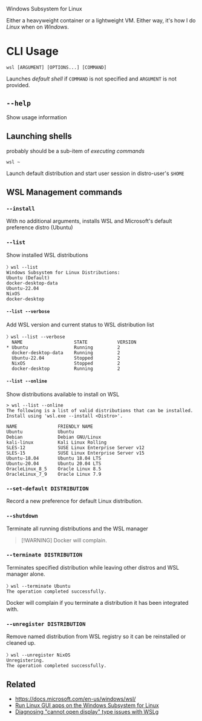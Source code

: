 Windows Subsystem for Linux

Either a heavyweight container or a lightweight VM. Either way, it's how I do *Linux* when on *Windows*.

# CLI Usage

````plaintext
wsl [ARGUMENT] [OPTIONS...] [COMMAND]
````

Launches *default shell* if `COMMAND` is not specified and `ARGUMENT` is not
provided.

## `--help`

Show usage information

## Launching shells

probably should be a sub-item of *executing commands*

`wsl ~`

Launch default distribution and start user session in distro-user's `$HOME`

## WSL Management commands

### `--install`

With no additional arguments, installs WSL and Microsoft's default preference distro (Ubuntu)

### `--list`

Show installed WSL distributions

````plaintext
〉wsl --list
Windows Subsystem for Linux Distributions:
Ubuntu (Default)
docker-desktop-data
Ubuntu-22.04
NixOS
docker-desktop
````

#### `--list --verbose`

Add WSL version and current status to WSL distribution list

````plaintext
〉wsl --list --verbose
  NAME                   STATE           VERSION
* Ubuntu                 Running         2
  docker-desktop-data    Running         2
  Ubuntu-22.04           Stopped         2
  NixOS                  Stopped         2
  docker-desktop         Running         2
````

#### `--list --online`

Show distributions available to install on WSL

````plaintext
> wsl --list --online
The following is a list of valid distributions that can be installed.
Install using 'wsl.exe --install <Distro>'.

NAME               FRIENDLY NAME
Ubuntu             Ubuntu
Debian             Debian GNU/Linux
kali-linux         Kali Linux Rolling
SLES-12            SUSE Linux Enterprise Server v12
SLES-15            SUSE Linux Enterprise Server v15
Ubuntu-18.04       Ubuntu 18.04 LTS
Ubuntu-20.04       Ubuntu 20.04 LTS
OracleLinux_8_5    Oracle Linux 8.5
OracleLinux_7_9    Oracle Linux 7.9
````

### `--set-default DISTRIBUTION`

Record a new preference for default Linux distribution.

### `--shutdown`

Terminate all running distributions and the WSL manager

 > 
 > \[!WARNING\]
 > Docker will complain.

### `--terminate DISTRIBUTION`

Terminates specified distribution while leaving other distros and WSL manager
alone.

````plaintext
〉wsl --terminate Ubuntu
The operation completed successfully.
````

Docker will complain if you terminate a distribution it has been integrated with.

### `--unregister DISTRIBUTION`

Remove named distribution from WSL registry so it can be reinstalled or cleaned up.

````plaintext
〉wsl --unregister NixOS
Unregistering.
The operation completed successfully.
````

## Related

* https://docs.microsoft.com/en-us/windows/wsl/
* [Run Linux GUI apps on the Windows Subsystem for Linux](https://docs.microsoft.com/en-us/windows/wsl/tutorials/gui-apps)
* [Diagnosing "cannot open display" type issues with WSLg](https://github.com/microsoft/wslg/wiki/Diagnosing-%22cannot-open-display%22-type-issues-with-WSLg)
